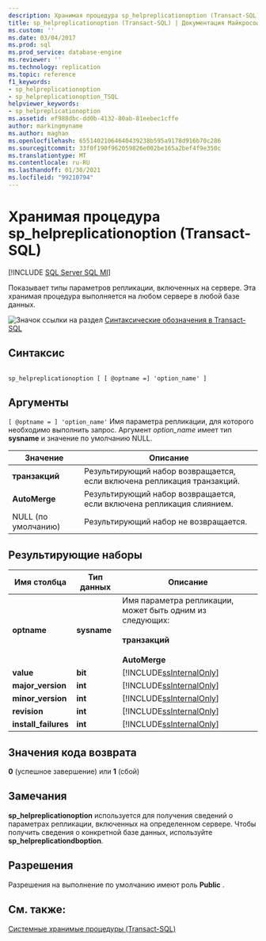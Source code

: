 ```yaml
---
description: Хранимая процедура sp_helpreplicationoption (Transact-SQL)
title: sp_helpreplicationoption (Transact-SQL) | Документация Майкрософт
ms.custom: ''
ms.date: 03/04/2017
ms.prod: sql
ms.prod_service: database-engine
ms.reviewer: ''
ms.technology: replication
ms.topic: reference
f1_keywords:
- sp_helpreplicationoption
- sp_helpreplicationoption_TSQL
helpviewer_keywords:
- sp_helpreplicationoption
ms.assetid: ef988dbc-dd0b-4132-80ab-81eebec1cffe
author: markingmyname
ms.author: maghan
ms.openlocfilehash: 65514021064640439238b595a9178d916b70c286
ms.sourcegitcommit: 33f0f190f962059826e002be165a2bef4f9e350c
ms.translationtype: MT
ms.contentlocale: ru-RU
ms.lasthandoff: 01/30/2021
ms.locfileid: "99210794"
---
```

# <a name="sp_helpreplicationoption-transact-sql"></a>Хранимая процедура sp_helpreplicationoption (Transact-SQL)
[!INCLUDE [SQL Server SQL MI](../../includes/applies-to-version/sql-asdbmi.md)]

  Показывает типы параметров репликации, включенных на сервере. Эта хранимая процедура выполняется на любом сервере в любой базе данных.  
  
 ![Значок ссылки на раздел](../../database-engine/configure-windows/media/topic-link.gif "Значок ссылки на раздел") [Синтаксические обозначения в Transact-SQL](../../t-sql/language-elements/transact-sql-syntax-conventions-transact-sql.md)  
  
## <a name="syntax"></a>Синтаксис  
  
```  
  
sp_helpreplicationoption [ [ @optname =] 'option_name' ]  
```  
  
## <a name="arguments"></a>Аргументы  
`[ @optname = ] 'option_name'` Имя параметра репликации, для которого необходимо выполнить запрос. Аргумент *option_name* имеет тип **sysname** и значение по умолчанию NULL.  
  
|Значение|Описание|  
|-----------|-----------------|  
|**транзакций**|Результирующий набор возвращается, если включена репликация транзакций.|  
|**AutoMerge**|Результирующий набор возвращается, если включена репликация слиянием.|  
|NULL (по умолчанию)|Результирующий набор не возвращается.|  
  
## <a name="result-sets"></a>Результирующие наборы  
  
|Имя столбца|Тип данных|Описание|  
|-----------------|---------------|-----------------|  
|**optname**|**sysname**|Имя параметра репликации, может быть одним из следующих:<br /><br /> **транзакций**<br /><br /> **AutoMerge**|  
|**value**|**bit**|[!INCLUDE[ssInternalOnly](../../includes/ssinternalonly-md.md)]|  
|**major_version**|**int**|[!INCLUDE[ssInternalOnly](../../includes/ssinternalonly-md.md)]|  
|**minor_version**|**int**|[!INCLUDE[ssInternalOnly](../../includes/ssinternalonly-md.md)]|  
|**revision**|**int**|[!INCLUDE[ssInternalOnly](../../includes/ssinternalonly-md.md)]|  
|**install_failures**|**int**|[!INCLUDE[ssInternalOnly](../../includes/ssinternalonly-md.md)]|  
  
## <a name="return-code-values"></a>Значения кода возврата  
 **0** (успешное завершение) или **1** (сбой)  
  
## <a name="remarks"></a>Замечания  
 **sp_helpreplicationoption** используется для получения сведений о параметрах репликации, включенных на определенном сервере. Чтобы получить сведения о конкретной базе данных, используйте **sp_helpreplicationdboption**.  
  
## <a name="permissions"></a>Разрешения  
 Разрешения на выполнение по умолчанию имеют роль **Public** .  
  
## <a name="see-also"></a>См. также:  
 [Системные хранимые процедуры (Transact-SQL)](../../relational-databases/system-stored-procedures/system-stored-procedures-transact-sql.md)  
  
  
